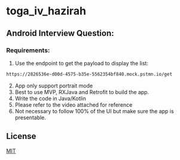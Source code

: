 # toga_iv_hazirah

## Android Interview Question:

### Requirements:
1. Use the endpoint to get the payload to display the list: 
```bash
https://2826536e-d00d-4575-b35e-5562354bf840.mock.pstmn.io/get
```
2. App only support portrait mode
3. Best to use MVP, RXJava and Retrofit to build the app.
4. Write the code in Java/Kotlin
5. Please refer to the video attached for reference
6. Not necessary to follow 100% of the UI but make sure the app is presentable.


## License
[MIT](https://choosealicense.com/licenses/mit/)
